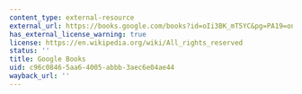 ```yaml
---
content_type: external-resource
external_url: https://books.google.com/books?id=oIi3BK_mT5YC&pg=PA19=onepage#v=onepage&q&f=false
has_external_license_warning: true
license: https://en.wikipedia.org/wiki/All_rights_reserved
status: ''
title: Google Books
uid: c96c0846-5aa6-4005-abbb-3aec6e04ae44
wayback_url: ''
---
```

